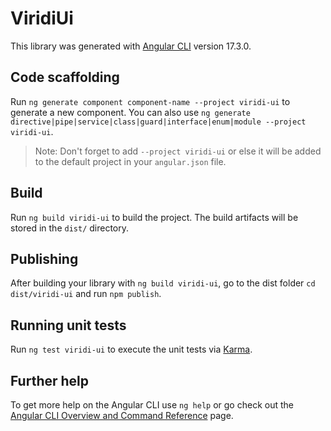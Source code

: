 # ViridiUi

This library was generated with [Angular CLI](https://github.com/angular/angular-cli) version 17.3.0.

## Code scaffolding

Run `ng generate component component-name --project viridi-ui` to generate a new component. You can also use `ng generate directive|pipe|service|class|guard|interface|enum|module --project viridi-ui`.
> Note: Don't forget to add `--project viridi-ui` or else it will be added to the default project in your `angular.json` file. 

## Build

Run `ng build viridi-ui` to build the project. The build artifacts will be stored in the `dist/` directory.

## Publishing

After building your library with `ng build viridi-ui`, go to the dist folder `cd dist/viridi-ui` and run `npm publish`.

## Running unit tests

Run `ng test viridi-ui` to execute the unit tests via [Karma](https://karma-runner.github.io).

## Further help

To get more help on the Angular CLI use `ng help` or go check out the [Angular CLI Overview and Command Reference](https://angular.io/cli) page.
